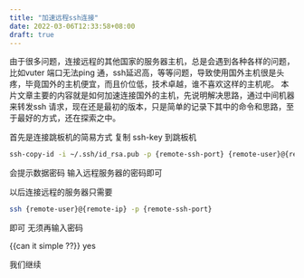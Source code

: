 ```yaml
---
title: "加速远程ssh连接"
date: 2022-03-06T12:33:58+08:00
draft: true
---
```


由于很多问题，连接远程的其他国家的服务器主机，总是会遇到各种各样的问题，比如vuter 端口无法ping 通，ssh延迟高，等等问题，导致使用国外主机很是头疼，毕竟国外的主机便宜，而且价位低，技术卓越，谁不喜欢这样的主机呢。
本片文章主要的内容就是如何加速连接国外的主机，先说明解决思路，通过中间机器来转发ssh 请求，现在还是最初的版本，只是简单的记录下其中的命令和思路，至于最好的方式，还在探索之中。

首先是连接跳板机的简易方式 复制 ssh-key 到跳板机

```bash
ssh-copy-id -i ~/.ssh/id_rsa.pub -p {remote-ssh-port} {remote-user}@{remote-ip}
```
会提示数据密码 输入远程服务器的密码即可

以后连接远程的服务器只需要
```bash
ssh {remote-user}@{remote-ip} -p {remote-ssh-port}
```
即可 无须再输入密码

{{can it simple ??}} yes


我们继续


